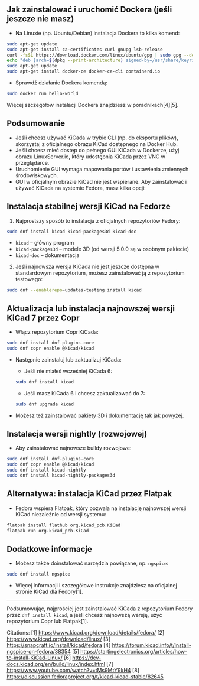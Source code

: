 

## Jak zainstalować i uruchomić Dockera (jeśli jeszcze nie masz)

- Na Linuxie (np. Ubuntu/Debian) instalacja Dockera to kilka komend:

```bash
sudo apt-get update
sudo apt-get install ca-certificates curl gnupg lsb-release
curl -fsSL https://download.docker.com/linux/ubuntu/gpg | sudo gpg --dearmor -o /usr/share/keyrings/docker-archive-keyring.gpg
echo "deb [arch=$(dpkg --print-architecture) signed-by=/usr/share/keyrings/docker-archive-keyring.gpg] https://download.docker.com/linux/ubuntu $(lsb_release -cs) stable" | sudo tee /etc/apt/sources.list.d/docker.list > /dev/null
sudo apt-get update
sudo apt-get install docker-ce docker-ce-cli containerd.io
```

- Sprawdź działanie Dockera komendą:

```bash
sudo docker run hello-world
```

Więcej szczegółów instalacji Dockera znajdziesz w poradnikach[4][5].

## Podsumowanie

- Jeśli chcesz używać KiCada w trybie CLI (np. do eksportu plików), skorzystaj z oficjalnego obrazu KiCad dostępnego na Docker Hub.
- Jeśli chcesz mieć dostęp do pełnego GUI KiCada w Dockerze, użyj obrazu LinuxServer.io, który udostępnia KiCada przez VNC w przeglądarce.
- Uruchomienie GUI wymaga mapowania portów i ustawienia zmiennych środowiskowych.
- GUI w oficjalnym obrazie KiCad nie jest wspierane.
Aby zainstalować i używać KiCada na systemie Fedora, masz kilka opcji:

## Instalacja stabilnej wersji KiCad na Fedorze

1. Najprostszy sposób to instalacja z oficjalnych repozytoriów Fedory:
```bash
sudo dnf install kicad kicad-packages3d kicad-doc
```
- `kicad` – główny program
- `kicad-packages3d` – modele 3D (od wersji 5.0.0 są w osobnym pakiecie)
- `kicad-doc` – dokumentacja

2. Jeśli najnowsza wersja KiCada nie jest jeszcze dostępna w standardowym repozytorium, możesz zainstalować ją z repozytorium testowego:
```bash
sudo dnf --enablerepo=updates-testing install kicad
```

## Aktualizacja lub instalacja najnowszej wersji KiCad 7 przez Copr

- Włącz repozytorium Copr KiCada:
```bash
sudo dnf install dnf-plugins-core
sudo dnf copr enable @kicad/kicad
```

- Następnie zainstaluj lub zaktualizuj KiCada:
  - Jeśli nie miałeś wcześniej KiCada 6:
  ```bash
  sudo dnf install kicad
  ```
  - Jeśli masz KiCada 6 i chcesz zaktualizować do 7:
  ```bash
  sudo dnf upgrade kicad
  ```

- Możesz też zainstalować pakiety 3D i dokumentację tak jak powyżej.

## Instalacja wersji nightly (rozwojowej)

- Aby zainstalować najnowsze buildy rozwojowe:
```bash
sudo dnf install dnf-plugins-core
sudo dnf copr enable @kicad/kicad
sudo dnf install kicad-nightly
sudo dnf install kicad-nightly-packages3d
```

## Alternatywa: instalacja KiCad przez Flatpak

- Fedora wspiera Flatpak, który pozwala na instalację najnowszej wersji KiCad niezależnie od wersji systemu:
```bash
flatpak install flathub org.kicad_pcb.KiCad
flatpak run org.kicad_pcb.KiCad
```

## Dodatkowe informacje

- Możesz także doinstalować narzędzia powiązane, np. `ngspice`:
```bash
sudo dnf install ngspice
```

- Więcej informacji i szczegółowe instrukcje znajdziesz na oficjalnej stronie KiCad dla Fedory[1].

---

Podsumowując, najprościej jest zainstalować KiCada z repozytorium Fedory przez `dnf install kicad`, a jeśli chcesz najnowszą wersję, użyć repozytorium Copr lub Flatpak[1].

Citations:
[1] https://www.kicad.org/download/details/fedora/
[2] https://www.kicad.org/download/linux/
[3] https://snapcraft.io/install/kicad/fedora
[4] https://forum.kicad.info/t/install-ngspice-on-fedora/38354
[5] https://startingelectronics.org/articles/how-to-install-KiCad-Linux/
[6] https://dev-docs.kicad.org/en/build/linux/index.html
[7] https://www.youtube.com/watch?v=tMs9MtY9kH4
[8] https://discussion.fedoraproject.org/t/kicad-kicad-stable/82645

